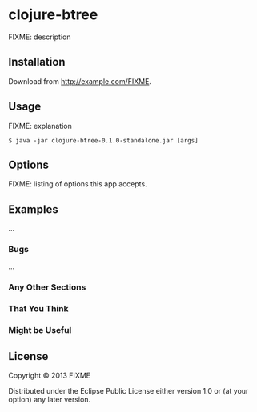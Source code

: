# clojure-btree

FIXME: description

## Installation

Download from http://example.com/FIXME.

## Usage

FIXME: explanation

    $ java -jar clojure-btree-0.1.0-standalone.jar [args]

## Options

FIXME: listing of options this app accepts.

## Examples

...

### Bugs

...

### Any Other Sections
### That You Think
### Might be Useful

## License

Copyright © 2013 FIXME

Distributed under the Eclipse Public License either version 1.0 or (at
your option) any later version.
